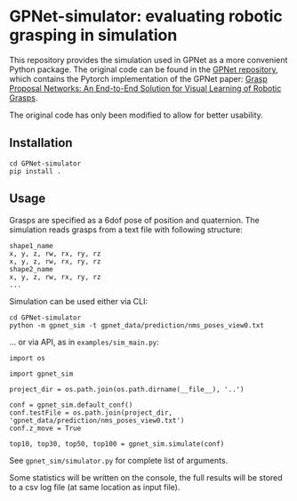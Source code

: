 # GPNet-simulator: evaluating robotic grasping in simulation

This repository provides the simulation used in GPNet as a more convenient Python package.
The original code can be found in the [GPNet repository](https://github.com/CZ-Wu/GPNet), 
which contains the Pytorch implementation of the GPNet paper:
[Grasp Proposal Networks: An End-to-End Solution for Visual Learning of Robotic Grasps](https://arxiv.org/abs/2009.12606).

The original code has only been modified to allow for better usability.

## Installation

```
cd GPNet-simulator
pip install .
```

## Usage

Grasps are specified as a 6dof pose of position and quaternion. The simulation reads grasps from a text file with following structure:

```
shape1_name
x, y, z, rw, rx, ry, rz
x, y, z, rw, rx, ry, rz
shape2_name
x, y, z, rw, rx, ry, rz
...
```

Simulation can be used either via CLI:

```
cd GPNet-simulator
python -m gpnet_sim -t gpnet_data/prediction/nms_poses_view0.txt
```

... or via API, as in `examples/sim_main.py`:

```
import os

import gpnet_sim

project_dir = os.path.join(os.path.dirname(__file__), '..')

conf = gpnet_sim.default_conf()
conf.testFile = os.path.join(project_dir, 'gpnet_data/prediction/nms_poses_view0.txt')
conf.z_move = True

top10, top30, top50, top100 = gpnet_sim.simulate(conf)
```

See `gpnet_sim/simulator.py` for complete list of arguments.

Some statistics will be written on the console, the full results will be stored to a csv log file (at same location as input file).
